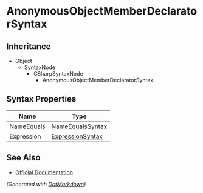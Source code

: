 # AnonymousObjectMemberDeclaratorSyntax

## Inheritance

* Object
  * SyntaxNode
    * CSharpSyntaxNode
      * AnonymousObjectMemberDeclaratorSyntax

## Syntax Properties

| Name       | Type                                    |
| ---------- | --------------------------------------- |
| NameEquals | [NameEqualsSyntax](NameEqualsSyntax.md) |
| Expression | [ExpressionSyntax](ExpressionSyntax.md) |

## See Also

* [Official Documentation](https://docs.microsoft.com/en-us/dotnet/api/microsoft.codeanalysis.csharp.syntax.anonymousobjectmemberdeclaratorsyntax)


*\(Generated with [DotMarkdown](http://github.com/JosefPihrt/DotMarkdown)\)*